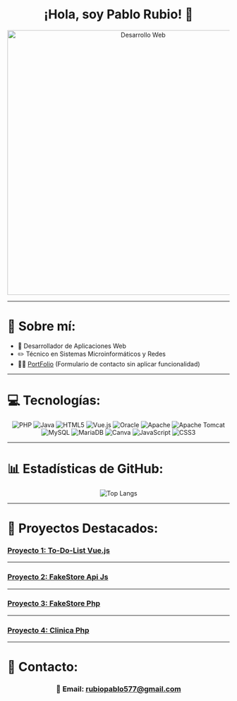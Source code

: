 <div align="center">
  <h1 align="center">¡Hola, soy Pablo Rubio! 👋</h1>
  <img src="https://www.nunsys.com/wp-content/uploads/2022/11/desarrollo-web.png" alt="Desarrollo Web" width="600">
</div>

---

# 💫 Sobre mí:<br>
- 📲 Desarrollador de Aplicaciones Web<br>
- ✏️ Técnico en Sistemas Microinformáticos y Redes<br>
- 🧑‍💻 [PortFolio](https://github.com/pablillo20/PortFolio.git) (Formulario de contacto sin aplicar funcionalidad)

---

# 💻 Tecnologías:
<div align="center">
  <img src="https://img.shields.io/badge/php-%23777BB4.svg?style=for-the-badge&logo=php&logoColor=white" alt="PHP">
  <img src="https://img.shields.io/badge/java-%23ED8B00.svg?style=for-the-badge&logo=openjdk&logoColor=white" alt="Java">
  <img src="https://img.shields.io/badge/html5-%23E34F26.svg?style=for-the-badge&logo=html5&logoColor=white" alt="HTML5">
  <img src="https://img.shields.io/badge/vue.js-%2335495e.svg?style=for-the-badge&logo=vuedotjs&logoColor=%234FC08D" alt="Vue.js">
  <img src="https://img.shields.io/badge/Oracle-F80000?style=for-the-badge&logo=oracle&logoColor=white" alt="Oracle">
  <img src="https://img.shields.io/badge/apache-%23D42029.svg?style=for-the-badge&logo=apache&logoColor=white" alt="Apache">
  <img src="https://img.shields.io/badge/apache%20tomcat-%23F8DC75.svg?style=for-the-badge&logo=apache-tomcat&logoColor=black" alt="Apache Tomcat">
  <img src="https://img.shields.io/badge/mysql-4479A1.svg?style=for-the-badge&logo=mysql&logoColor=white" alt="MySQL">
  <img src="https://img.shields.io/badge/MariaDB-003545?style=for-the-badge&logo=mariadb&logoColor=white" alt="MariaDB">
  <img src="https://img.shields.io/badge/Canva-%2300C4CC.svg?style=for-the-badge&logo=Canva&logoColor=white" alt="Canva">
  <img src="https://img.shields.io/badge/javascript-%23323330.svg?style=for-the-badge&logo=javascript&logoColor=%23F7DF1E" alt="JavaScript">
  <img src="https://img.shields.io/badge/css3-%231572B6.svg?style=for-the-badge&logo=css3&logoColor=white" alt="CSS3">
</div>

---

# 📊 Estadísticas de GitHub:
<div align="center">
  <img src="https://github-readme-stats.vercel.app/api/top-langs/?username=pablillo20&theme=dark&hide_border=true&include_all_commits=false&count_private=false&layout=compact" alt="Top Langs">
</div>

---

# 🌟 Proyectos Destacados:

### [Proyecto 1: To-Do-List Vue.js](https://github.com/pablillo20/To-Do-List.git)  

---

### [Proyecto 2: FakeStore Api Js](https://github.com/pablillo20/Tienda-FakeStoreApi.git)  

---

### [Proyecto 3: FakeStore Php](https://github.com/pablillo20/FakeStorePHP.git)  

---

### [Proyecto 4: Clinica Php](https://github.com/pablillo20/ProyectoClinica-PHP.git)  

---

# 📧 Contacto:
<div align="center">
  <h3>📩 Email: <a href="mailto:rubiopablo577@gmail.com">rubiopablo577@gmail.com</a></h3>
</div>






